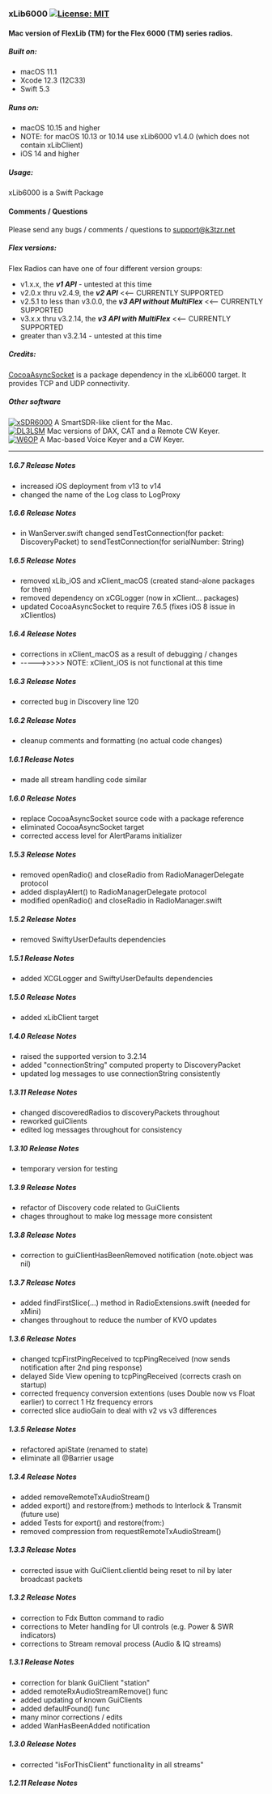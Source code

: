 ### xLib6000 [![License: MIT](https://img.shields.io/badge/License-MIT-yellow.svg)](https://en.wikipedia.org/wiki/MIT_License)

#### Mac version of FlexLib (TM) for the Flex 6000 (TM) series radios.

##### Built on:

*  macOS 11.1
*  Xcode 12.3 (12C33)
*  Swift 5.3

##### Runs on:
* macOS 10.15 and higher
* NOTE: for macOS 10.13 or 10.14 use xLib6000 v1.4.0 (which does not contain xLibClient)
* iOS 14 and higher

##### Usage:
xLib6000 is a Swift Package

#### Comments / Questions
Please send any bugs / comments / questions to support@k3tzr.net

##### Flex versions:

Flex Radios can have one of four different version groups:
*  v1.x.x, the ***v1 API*** - untested at this time
*  v2.0.x thru v2.4.9, the ***v2 API*** <<-- CURRENTLY SUPPORTED
*  v2.5.1 to less than v3.0.0, the ***v3 API without MultiFlex*** <<-- CURRENTLY SUPPORTED
*  v3.x.x thru v3.2.14, the ***v3 API with MultiFlex*** <<-- CURRENTLY SUPPORTED
*  greater than v3.2.14 - untested at this time

##### Credits:
[CocoaAsyncSocket](https://github.com/robbiehanson/CocoaAsyncSocket) is a package dependency in the xLib6000 target. It provides TCP and UDP connectivity.

##### Other software
[![xSDR6000](https://img.shields.io/badge/K3TZR-xSDR6000-informational)]( https://github.com/K3TZR/xSDR6000) A SmartSDR-like client for the Mac.   
[![DL3LSM](https://img.shields.io/badge/DL3LSM-xDAX,_xCAT,_xKey-informational)](https://dl3lsm.blogspot.com) Mac versions of DAX, CAT and a Remote CW Keyer.  
[![W6OP](https://img.shields.io/badge/W6OP-xVoiceKeyer,_xCW-informational)](https://w6op.com) A Mac-based Voice Keyer and a CW Keyer.  

---
##### 1.6.7 Release Notes
* increased iOS deployment from v13 to v14
* changed the name of the Log class to LogProxy

##### 1.6.6 Release Notes
* in WanServer.swift changed sendTestConnection(for packet: DiscoveryPacket) to sendTestConnection(for serialNumber: String)

##### 1.6.5 Release Notes
* removed xLib_iOS and xClient_macOS (created stand-alone packages for them)
* removed dependency on xCGLogger (now in xClient... packages)
* updated CocoaAsyncSocket to require 7.6.5 (fixes iOS 8 issue in xClientIos)

##### 1.6.4 Release Notes
* corrections in xClient_macOS as a result of debugging / changes
* ----->>>>> NOTE: xClient_iOS is not functional at this time

##### 1.6.3 Release Notes
* corrected bug in Discovery line 120

##### 1.6.2 Release Notes
* cleanup comments and formatting (no actual code changes)

##### 1.6.1 Release Notes
* made all stream handling code similar

##### 1.6.0 Release Notes
* replace CocoaAsyncSocket source code with a package reference
* eliminated CocoaAsyncSocket target
* corrected access level for AlertParams initializer

##### 1.5.3 Release Notes
* removed openRadio() and closeRadio from RadioManagerDelegate protocol
* added displayAlert() to RadioManagerDelegate protocol
* modified openRadio() and closeRadio in RadioManager.swift

##### 1.5.2 Release Notes
* removed SwiftyUserDefaults dependencies

##### 1.5.1 Release Notes
* added XCGLogger and SwiftyUserDefaults dependencies

##### 1.5.0 Release Notes
* added xLibClient target

##### 1.4.0 Release Notes
* raised the supported version to 3.2.14
* added "connectionString" computed property to DiscoveryPacket
* updated log messages to use connectionString consistently

##### 1.3.11 Release Notes
* changed discoveredRadios to discoveryPackets throughout
* reworked guiClients
* edited log messages throughout for consistency

##### 1.3.10 Release Notes
* temporary version for testing

##### 1.3.9 Release Notes
* refactor of Discovery code related to GuiClients
* chages throughout to make log message more consistent

##### 1.3.8 Release Notes
* correction to guiClientHasBeenRemoved notification (note.object was nil)

##### 1.3.7 Release Notes
* added findFirstSlice(...) method in RadioExtensions.swift (needed for xMini)
* changes throughout to reduce the number of KVO updates

##### 1.3.6 Release Notes
* changed tcpFirstPingReceived to tcpPingReceived (now sends notification after 2nd ping response)
* delayed Side View opening to tcpPingReceived (corrects crash on startup)
* corrected frequency conversion extentions (uses Double now vs Float earlier) to correct 1 Hz frequency errors
* corrected slice audioGain to deal with v2 vs v3 differences

##### 1.3.5 Release Notes
* refactored apiState (renamed to state)
* eliminate all @Barrier usage

##### 1.3.4 Release Notes
* added removeRemoteTxAudioStream()
* added export() and restore(from:) methods to Interlock & Transmit (future use)
* added Tests for export() and restore(from:)
* removed compression from requestRemoteTxAudioStream()

##### 1.3.3 Release Notes
* corrected issue with GuiClient.clientId being reset to nil by later broadcast packets

##### 1.3.2 Release Notes
* correction to Fdx Button command to radio
* corrections to Meter handling for UI controls (e.g. Power & SWR indicators)
* corrections to Stream removal process (Audio & IQ streams)

##### 1.3.1 Release Notes
* correction for blank GuiClient "station"
* added remoteRxAudioStreamRemove() func
* added updating of known GuiClients
* added defaultFound() func
* many minor corrections / edits
* added WanHasBeenAdded notification

##### 1.3.0 Release Notes
* corrected "isForThisClient" functionality in all streams"

##### 1.2.11 Release Notes
